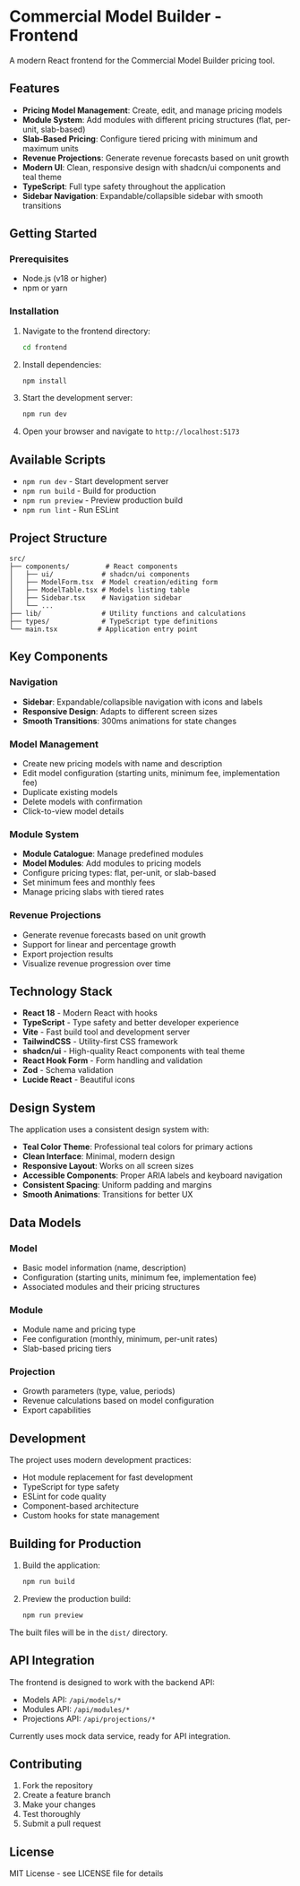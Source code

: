 # Commercial Model Builder - Frontend

A modern React frontend for the Commercial Model Builder pricing tool.

## Features

- **Pricing Model Management**: Create, edit, and manage pricing models
- **Module System**: Add modules with different pricing structures (flat, per-unit, slab-based)
- **Slab-Based Pricing**: Configure tiered pricing with minimum and maximum units
- **Revenue Projections**: Generate revenue forecasts based on unit growth
- **Modern UI**: Clean, responsive design with shadcn/ui components and teal theme
- **TypeScript**: Full type safety throughout the application
- **Sidebar Navigation**: Expandable/collapsible sidebar with smooth transitions

## Getting Started

### Prerequisites

- Node.js (v18 or higher)
- npm or yarn

### Installation

1. Navigate to the frontend directory:
   ```bash
   cd frontend
   ```

2. Install dependencies:
   ```bash
   npm install
   ```

3. Start the development server:
   ```bash
   npm run dev
   ```

4. Open your browser and navigate to `http://localhost:5173`

## Available Scripts

- `npm run dev` - Start development server
- `npm run build` - Build for production
- `npm run preview` - Preview production build
- `npm run lint` - Run ESLint

## Project Structure

```
src/
├── components/         # React components
│   ├── ui/            # shadcn/ui components
│   ├── ModelForm.tsx  # Model creation/editing form
│   ├── ModelTable.tsx # Models listing table
│   ├── Sidebar.tsx    # Navigation sidebar
│   └── ...
├── lib/               # Utility functions and calculations
├── types/             # TypeScript type definitions
└── main.tsx          # Application entry point
```

## Key Components

### Navigation
- **Sidebar**: Expandable/collapsible navigation with icons and labels
- **Responsive Design**: Adapts to different screen sizes
- **Smooth Transitions**: 300ms animations for state changes

### Model Management
- Create new pricing models with name and description
- Edit model configuration (starting units, minimum fee, implementation fee)
- Duplicate existing models
- Delete models with confirmation
- Click-to-view model details

### Module System
- **Module Catalogue**: Manage predefined modules
- **Model Modules**: Add modules to pricing models
- Configure pricing types: flat, per-unit, or slab-based
- Set minimum fees and monthly fees
- Manage pricing slabs with tiered rates

### Revenue Projections
- Generate revenue forecasts based on unit growth
- Support for linear and percentage growth
- Export projection results
- Visualize revenue progression over time

## Technology Stack

- **React 18** - Modern React with hooks
- **TypeScript** - Type safety and better developer experience
- **Vite** - Fast build tool and development server
- **TailwindCSS** - Utility-first CSS framework
- **shadcn/ui** - High-quality React components with teal theme
- **React Hook Form** - Form handling and validation
- **Zod** - Schema validation
- **Lucide React** - Beautiful icons

## Design System

The application uses a consistent design system with:
- **Teal Color Theme**: Professional teal colors for primary actions
- **Clean Interface**: Minimal, modern design
- **Responsive Layout**: Works on all screen sizes
- **Accessible Components**: Proper ARIA labels and keyboard navigation
- **Consistent Spacing**: Uniform padding and margins
- **Smooth Animations**: Transitions for better UX

## Data Models

### Model
- Basic model information (name, description)
- Configuration (starting units, minimum fee, implementation fee)
- Associated modules and their pricing structures

### Module
- Module name and pricing type
- Fee configuration (monthly, minimum, per-unit rates)
- Slab-based pricing tiers

### Projection
- Growth parameters (type, value, periods)
- Revenue calculations based on model configuration
- Export capabilities

## Development

The project uses modern development practices:
- Hot module replacement for fast development
- TypeScript for type safety
- ESLint for code quality
- Component-based architecture
- Custom hooks for state management

## Building for Production

1. Build the application:
   ```bash
   npm run build
   ```

2. Preview the production build:
   ```bash
   npm run preview
   ```

The built files will be in the `dist/` directory.

## API Integration

The frontend is designed to work with the backend API:
- Models API: `/api/models/*`
- Modules API: `/api/modules/*`
- Projections API: `/api/projections/*`

Currently uses mock data service, ready for API integration.

## Contributing

1. Fork the repository
2. Create a feature branch
3. Make your changes
4. Test thoroughly
5. Submit a pull request

## License

MIT License - see LICENSE file for details